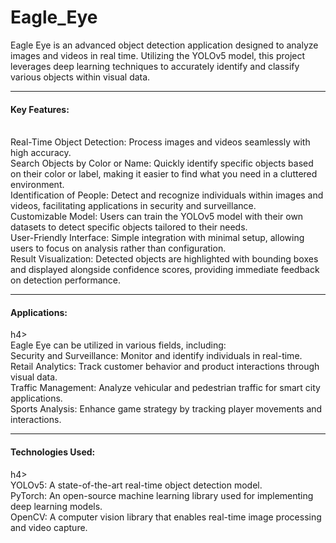 # Eagle_Eye
Eagle Eye is an advanced object detection application designed to analyze images and videos in real time. Utilizing the YOLOv5 model, this project leverages deep learning techniques to accurately identify and classify various objects within visual data.
<hr/>
<h4>Key Features:</h4><br/>
Real-Time Object Detection: Process images and videos seamlessly with high accuracy.<br/>
Search Objects by Color or Name: Quickly identify specific objects based on their color or label, making it easier to find what you need in a cluttered environment.<br/>
Identification of People: Detect and recognize individuals within images and videos, facilitating applications in security and surveillance.<br/>
Customizable Model: Users can train the YOLOv5 model with their own datasets to detect specific objects tailored to their needs.<br/>
User-Friendly Interface: Simple integration with minimal setup, allowing users to focus on analysis rather than configuration.<br/>
Result Visualization: Detected objects are highlighted with bounding boxes and displayed alongside confidence scores, providing immediate feedback on detection performance.<br/>
<hr/>
<h4>Applications:</h4>h4><br/>
Eagle Eye can be utilized in various fields, including:<br/>
Security and Surveillance: Monitor and identify individuals in real-time.<br/>
Retail Analytics: Track customer behavior and product interactions through visual data.<br/>
Traffic Management: Analyze vehicular and pedestrian traffic for smart city applications.<br/>
Sports Analysis: Enhance game strategy by tracking player movements and interactions.<br/>
<hr/>
<h4>Technologies Used:</h4>h4><br/>
YOLOv5: A state-of-the-art real-time object detection model.<br/>
PyTorch: An open-source machine learning library used for implementing deep learning models.<br/>
OpenCV: A computer vision library that enables real-time image processing and video capture.<br/>
